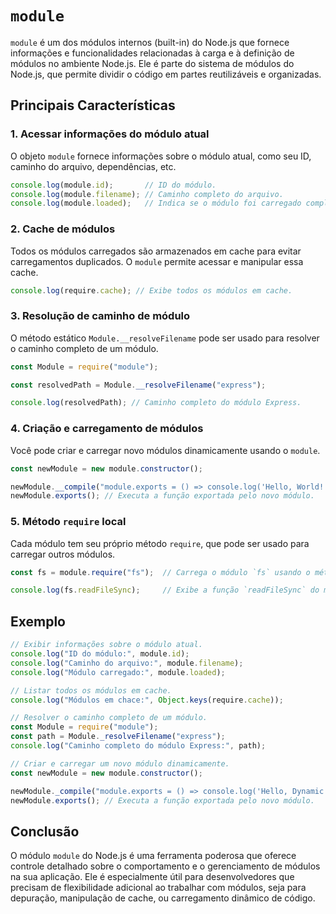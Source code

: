 # `module`

`module` é um dos módulos internos (built-in) do Node.js que fornece informações e funcionalidades relacionadas à carga e à definição de módulos no ambiente Node.js. Ele é parte do sistema de módulos do Node.js, que permite dividir o código em partes reutilizáveis e organizadas.

## Principais Características

### 1. Acessar informações do módulo atual

O objeto `module` fornece informações sobre o módulo atual, como seu ID, caminho do arquivo, dependências, etc.

```JavaScript
console.log(module.id);       // ID do módulo.
console.log(module.filename); // Caminho completo do arquivo.
console.log(module.loaded);   // Indica se o módulo foi carregado completamente.
```

### 2. Cache de módulos

Todos os módulos carregados são armazenados em cache para evitar carregamentos duplicados. O `module` permite acessar e manipular essa cache.

```JavaScript
console.log(require.cache); // Exibe todos os módulos em cache.
```

### 3. Resolução de caminho de módulo

O método estático `Module.__resolveFilename` pode ser usado para resolver o caminho completo de um módulo.

```JavaScript
const Module = require("module");

const resolvedPath = Module.__resolveFilename("express");

console.log(resolvedPath); // Caminho completo do módulo Express.
```

### 4. Criação e carregamento de módulos

Você pode criar e carregar novo módulos dinamicamente usando o `module`.

```JavaScript
const newModule = new module.constructor();

newModule.__compile("module.exports = () => console.log('Hello, World!');", "newModule.js");
newModule.exports(); // Executa a função exportada pelo novo módulo.
```

### 5. Método `require` local

Cada módulo tem seu próprio método `require`, que pode ser usado para carregar outros módulos.

```JavaScript
const fs = module.require("fs");  // Carrega o módulo `fs` usando o método `require` local.

console.log(fs.readFileSync);     // Exibe a função `readFileSync` do módulo `fs`.
```

## Exemplo

```JavaScript
// Exibir informações sobre o módulo atual.
console.log("ID do módulo:", module.id);
console.log("Caminho do arquivo:", module.filename);
console.log("Módulo carregado:", module.loaded);

// Listar todos os módulos em cache.
console.log("Módulos em chace:", Object.keys(require.cache));

// Resolver o caminho completo de um módulo.
const Module = require("module");
const path = Module._resolveFilename("express");
console.log("Caminho completo do módulo Express:", path);

// Criar e carregar um novo módulo dinamicamente.
const newModule = new module.constructor();

newModule._compile("module.exports = () => console.log('Hello, Dynamic Module!')", "dynamicModule.js");
newModule.exports(); // Executa a função exportada pelo novo módulo.
```

## Conclusão

O módulo `module` do Node.js é uma ferramenta poderosa que oferece controle detalhado sobre o comportamento e o gerenciamento de módulos na sua aplicação. Ele é especialmente útil para desenvolvedores que precisam de flexibilidade adicional ao trabalhar com módulos, seja para depuração, manipulação de cache, ou carregamento dinâmico de código.